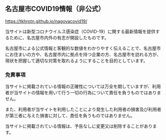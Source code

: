 ## 名古屋市COVID19情報（非公式）

https://tkhrotn.github.io/nagoyacovid19/

当サイトは新型コロナウイルス感染症（COVID-19）に関する最新情報を提供するために、名古屋市内外の有志が開設したものです。

名古屋市による公式情報と客観的な数値をわかりやすく伝えることで、名古屋市にお住まいの方や、名古屋市内に拠点を持つ企業の方、名古屋市を訪れる方が、現状を把握して適切な対策を取れるようにすることを目的としています。


### 免責事項

当サイトに掲載されている情報の正確性については万全を期していますが、利用者が当サイトの情報を用いて行う一切の行為について責任を負うものではありません。

また、利用者が当サイトを利用したことにより発生した利用者の損害及び利用者が第三者に与えた損害に対して、責任を負うものではありません。

当サイトに掲載されている情報は、予告なしに変更又は削除することがあります。